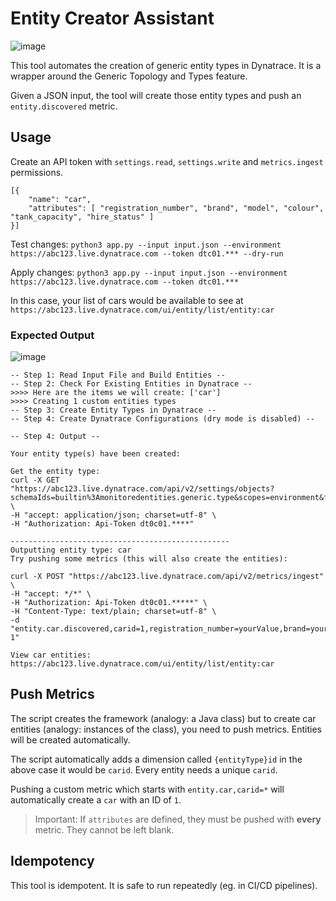 # Entity Creator Assistant

![image](https://user-images.githubusercontent.com/26523841/188024750-94270268-c470-4028-b94c-7f787957cd9e.png)

This tool automates the creation of generic entity types in Dynatrace. It is a wrapper around the Generic Topology and Types feature.

Given a JSON input, the tool will create those entity types and push an `entity.discovered` metric.

## Usage

Create an API token with `settings.read`, `settings.write` and `metrics.ingest` permissions.

```
[{
    "name": "car",
    "attributes": [ "registration_number", "brand", "model", "colour", "tank_capacity", "hire_status" ]
}]
```

Test changes: `python3 app.py --input input.json --environment https://abc123.live.dynatrace.com --token dtc01.*** --dry-run`

Apply changes: `python3 app.py --input input.json --environment https://abc123.live.dynatrace.com --token dtc01.***`
 
In this case, your list of cars would be available to see at `https://abc123.live.dynatrace.com/ui/entity/list/entity:car`

### Expected Output

![image](https://user-images.githubusercontent.com/26523841/188024029-753a5d35-1f4a-4e42-8cde-97c441558adc.png)

```
-- Step 1: Read Input File and Build Entities --
-- Step 2: Check For Existing Entities in Dynatrace --
>>>> Here are the items we will create: ['car']
>>>> Creating 1 custom entities types
-- Step 3: Create Entity Types in Dynatrace --
-- Step 4: Create Dynatrace Configurations (dry mode is disabled) --

-- Step 4: Output --

Your entity type(s) have been created:

Get the entity type:
curl -X GET "https://abc123.live.dynatrace.com/api/v2/settings/objects?schemaIds=builtin%3Amonitoredentities.generic.type&scopes=environment&fields=objectId%2Cvalue" \
-H "accept: application/json; charset=utf-8" \
-H "Authorization: Api-Token dt0c01.****"

-------------------------------------------------
Outputting entity type: car
Try pushing some metrics (this will also create the entities):

curl -X POST "https://abc123.live.dynatrace.com/api/v2/metrics/ingest" \
-H "accept: */*" \
-H "Authorization: Api-Token dt0c01.*****" \
-H "Content-Type: text/plain; charset=utf-8" \
-d "entity.car.discovered,carid=1,registration_number=yourValue,brand=yourValue,model=yourValue,colour=yourValue,tank_capacity=yourValue,hire_status=yourValue 1"

View car entities:
https://abc123.live.dynatrace.com/ui/entity/list/entity:car
```

## Push Metrics

The script creates the framework (analogy: a Java class) but to create car entities (analogy: instances of the class), you need to push metrics. Entities will be created automatically.

The script automatically adds a dimension called `{entityType}id` in the above case it would be `carid`. Every entity needs a unique `carid`.

Pushing a custom metric which starts with `entity.car,carid=*` will automatically create a `car` with an ID of `1`.

> Important: If `attributes` are defined, they must be pushed with **every** metric. They cannot be left blank.

## Idempotency

This tool is idempotent. It is safe to run repeatedly (eg. in CI/CD pipelines).
